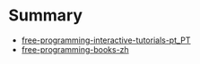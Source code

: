 # Summary

* [free-programming-interactive-tutorials-pt_PT](free-programming-interactive-tutorials-pt_PT.md)
* [free-programming-books-zh](free-programming-books-zh.md)

